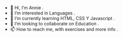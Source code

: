 - 👋 Hi, I’m Annie .
- 👀 I’m interested in Languages .
- 🌱 I’m currently learning HTML, CSS Y Javascript .
- 💞️ I’m looking to collaborate on Education .
- 📫 How to reach me, with exercises and more info .

<!---
annie-fav/annie-fav is a ✨ special ✨ repository because its `README.md` (this file) appears on your GitHub profile.
You can click the Preview link to take a look at your changes.
--->
